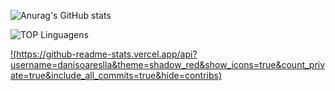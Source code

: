 
![Anurag's GitHub stats](https://github-readme-stats.vercel.app/api?username=danisoaresl&show_icons=true&theme=radical)

![TOP Linguagens](https://github-readme-stats.vercel.app/api/top-langs/?username=danisoaresl&layout=compact&theme=dracula)

[!(https://github-readme-stats.vercel.app/api?username=danisoareslla&theme=shadow_red&show_icons=true&count_private=true&include_all_commits=true&hide=contribs)](https://github.com/danisoaresl)
